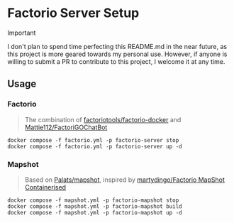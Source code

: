 # Factorio Server Setup

> [!IMPORTANT]  
> I don't plan to spend time perfecting this README.md in the near future, as this project is more geared towards my personal use. However, if anyone is willing to submit a PR to contribute to this project, I welcome it at any time.

## Usage

### Factorio

> The combination of [factoriotools/factorio-docker](https://github.com/factoriotools/factorio-docker) and [Mattie112/FactoriGOChatBot](https://github.com/Mattie112/FactoriGOChatBot)

```shell
docker compose -f factorio.yml -p factorio-server stop
docker compose -f factorio.yml -p factorio-server up -d
```

### Mapshot

> Based on [Palats/mapshot](https://github.com/Palats/mapshot), inspired by [martydingo/Factorio MapShot Containerised](https://github.com/martydingo/factorio-mapshot-docker)

```shell
docker compose -f mapshot.yml -p factorio-mapshot stop
docker compose -f mapshot.yml -p factorio-mapshot build
docker compose -f mapshot.yml -p factorio-mapshot up -d
```